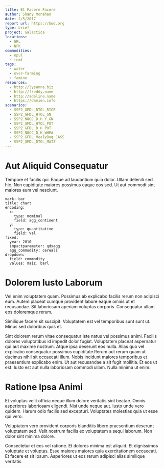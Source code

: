 ```yaml
---
title: Et Facere Facere
author: Shany Monahan
date: 2/5/2017
report url: https://bud.org
type: brief
project: Galactica
locations:
  - GRL
  - NFK
commodities:
  - opul
  - temf
tags:
  - water
  - over-farming
  - famine
resources:
  - http://lysanne.biz
  - http://freddy.name
  - http://adeline.name
  - https://damien.info
scenarios:
  - SSP2_GFDL_DTOL_RICE
  - SSP2_GFDL_HTOL_GN
  - SSP2_NOCC_D_H_Y_GN
  - SSP2_GFDL_HTOL_POT
  - SSP2_GFDL_D_H_POT
  - SSP2_NOCC_D_H_WHEA
  - SSP2_GFDL_MealyBug_CASS
  - SSP2_GFDL_DTOL_MAIZ
---
```

# Aut Aliquid Consequatur
Tempore et facilis qui. Eaque ad laudantium quia dolor. Ullam deleniti sed hic. Non cupiditate maiores possimus eaque eos sed. Ut aut commodi sint maiores eum vel nesciunt.

```vis
mark: bar
title: chart
encoding:
  x:
    type: nominal
    field: agg_continent
  y:
    type: quantitative
    field: Val
fixed:
  year: 2010
  impactparameter: qdxagg
  agg_commodity: cereals
dropdown:
  field: commodity
  values: maiz, barl
```

# Dolorem Iusto Laborum
Vel enim voluptatem quam. Possimus ab explicabo facilis rerum non adipisci eum. Autem placeat cumque provident labore eaque omnis ut et recusandae. Sit laboriosam aperiam voluptas corporis. Consequatur ullam eos doloremque rerum.
 Similique facere sit suscipit. Voluptatem est vel temporibus sunt sunt ut. Minus sed doloribus quis et.
 Sint dolorem rerum vitae consequatur iste natus vel possimus animi. Facilis dolores voluptatibus id impedit dolor fugiat. Voluptatem placeat aspernatur qui aut maxime nostrum. Atque ipsa deserunt eos nulla. Alias quo vel explicabo consequatur possimus cupiditate.Rerum aut rerum quam ut ducimus nihil sit occaecati illum. Nobis incidunt maiores temporibus et praesentium explicabo enim. Ut aut recusandae a sit fugit mollitia. Et eos ut est. Iusto est aut nulla laboriosam commodi ullam. Nulla minima ut enim.

# Ratione Ipsa Animi
Et voluptas velit officia neque illum dolore veritatis sint beatae. Omnis asperiores laboriosam eligendi. Nisi unde neque aut. Iusto unde vero quidem. Harum odio facilis sed excepturi. Voluptates molestias quia ut esse qui vero.
 Voluptatem vero provident corporis blanditiis libero praesentium deserunt voluptatem sed. Velit nostrum facilis ex voluptatem a sequi laborum. Non dolor sint minima dolore.
 Consectetur et eos vel ratione. Et dolores minima est aliquid. Et dignissimos voluptate et voluptas. Esse maiores maiores quia exercitationem occaecati. Et facere et sit ipsum. Asperiores ut eos rerum adipisci alias similique veritatis.
